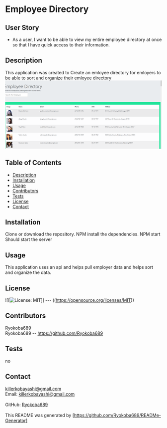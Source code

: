 # Employee Directory

## User Story

* As a user, I want to be able to view my entire employee directory at once so that I have quick access to their information.
## Description
This application was created to Create an emloyee directory for emloyers to be able to sort and organize their emloyee directory <br />
![alt text](https://raw.githubusercontent.com/ryokoba689/employee-directory/main/public/employeedirectory.PNG)
## Table of Contents
- [Description](#description)
- [Installation](#installation)
- [Usage](#usage)
- [Contributors](#contributors)
- [Tests](#tests)
- [License](#license)
- [Contact](#contact) <br />
## Installation
Clone or download the repository. NPM install the dependencies. NPM start Should start the server <br />
## Usage
This application uses an api and helps pull employer data and helps sort and organize the data. <br />
## License 
![[![License: MIT](https://img.shields.io/badge/License-MIT-yellow.svg)]] --- ((https://opensource.org/licenses/MIT)) <br /> 
## Contributors
Ryokoba689 <br /> 
Ryokoba689 -- https://github.com/Ryokoba689 <br />
## Tests
no<br />
## Contact 
killerkobayashi@gmail.com<br /> 
Email: killerkobayashi@gmail.com<br /><br />
GitHub: [Ryokoba689](https://github.com/Ryokoba689)<br />
<br />
This README was generated by [https://github.com/Ryokoba689/READMe-Generator]
